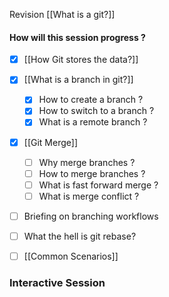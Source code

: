 Revision
[[What is a git?]]
####  How will this session progress ? 
- [x] [[How Git stores the data?]]
- [x] [[What is a branch in git?]]
	- [x] How to create a branch ?
	- [x] How to switch to a branch ?
	- [x] What is a remote branch ? 
- [x] [[Git Merge]]
	- [ ] Why merge branches ?
	- [ ]  How to merge branches ?
	- [ ] What is fast forward merge ? 
	- [ ] What is merge conflict ?
- [ ] Briefing on branching workflows
- [ ] What the hell is git  rebase? 
- [ ] [[Common Scenarios]] 



### Interactive Session
